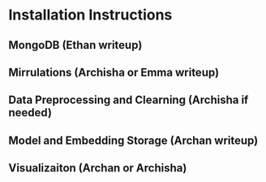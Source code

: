 # Installation Instructions

## MongoDB (Ethan writeup)

## Mirrulations (Archisha or Emma writeup)

## Data Preprocessing and Clearning (Archisha if needed)

## Model and Embedding Storage (Archan writeup)

## Visualizaiton (Archan or Archisha)

